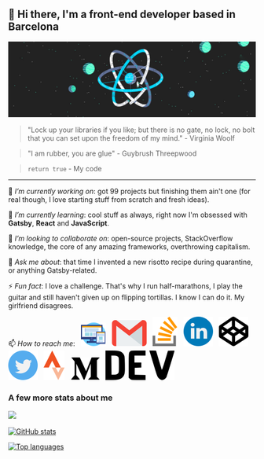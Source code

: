 ## 👋 Hi there, I'm a front-end developer based in Barcelona 

![Walking on the React's moon](https://github.com/fbuireu/fbuireu/blob/master/assets/images/jpg/react-universe.jpg?raw=true)

> "Lock up your libraries if you like; but there is no gate, no lock, no bolt that you can set upon the freedom of my mind." - Virginia Woolf

> "I am rubber, you are glue" - Guybrush Threepwood

> `return true` - My code 
-----

 🔭 *I’m currently working on*: got 99 projects but finishing them ain't one (for real though, I love starting stuff from scratch and fresh ideas).
 
 🌱 *I’m currently learning*: cool stuff as always, right now I'm obsessed with **Gatsby**, **React** and **JavaScript**. 
 
 👯 *I’m looking to collaborate on*: open-source projects, StackOverflow knowledge, the core of any amazing frameworks, overthrowing capitalism. 
 
 💬 *Ask me about*: that time I invented a new risotto recipe during quarantine, or anything Gatsby-related.
 
 ⚡ *Fun fact*: I love a challenge. That's why I run half-marathons, I play the guitar and still haven't given up on flipping tortillas. I know I can do it. My girlfriend disagrees.
 
 📫 *How to reach me*:  &nbsp; [![Website][3]][4] &nbsp; [![Email][1]][2] &nbsp; [![StackOverflow][5]][6] &nbsp; [![LinkedIn][7]][8] &nbsp; [![CodePen][9]][10] &nbsp; [![Twitter][15]][16] &nbsp; [![Strava][17]][18] &nbsp; [![Medium][11]][12] &nbsp; [![Dev.to][13]][14] 


[1]:  https://raw.githubusercontent.com/fbuireu/fbuireu/bc8840d390df5e7ecf65b776d96e70db98a65172/assets/svg/mail.svg
[2]:  mailto:fbuireu@gmail.com "Email"

[3]:  https://raw.githubusercontent.com/fbuireu/fbuireu/5ba1cf466850eb5ab66af3e2e1feda542ae8aa58/assets/svg/web.svg
[4]:  https://ferranbuireu.dev "Website"

[5]:  https://raw.githubusercontent.com/fbuireu/fbuireu/5ba1cf466850eb5ab66af3e2e1feda542ae8aa58/assets/svg/stack-overflow.svg
[6]:  https://stackoverflow.com/users/5585371/ferran-buireu "StackOverflow"

[7]:  https://raw.githubusercontent.com/fbuireu/fbuireu/5ba1cf466850eb5ab66af3e2e1feda542ae8aa58/assets/svg/linkedin.svg
[8]:  https://www.linkedin.com/in/ferran-buireu/ "LinkedIn"

[9]:  https://raw.githubusercontent.com/fbuireu/fbuireu/5ba1cf466850eb5ab66af3e2e1feda542ae8aa58/assets/svg/codepen.svg
[10]:  https://codepen.io/fbuireu "CodePen"

[11]:  https://raw.githubusercontent.com/fbuireu/fbuireu/bc8840d390df5e7ecf65b776d96e70db98a65172/assets/svg/medium.svg
[12]:  https://medium.com/@fbuireu "Medium"

[13]: https://raw.githubusercontent.com/fbuireu/fbuireu/bc8840d390df5e7ecf65b776d96e70db98a65172/assets/svg/dev.svg
[14]: https://dev.to/fbuireu "Dev.to"

[15]:  https://raw.githubusercontent.com/fbuireu/fbuireu/5ba1cf466850eb5ab66af3e2e1feda542ae8aa58/assets/svg/twitter.svg
[16]:  https://twitter.com/fbuireu "Twitter"

[17]:  https://raw.githubusercontent.com/fbuireu/fbuireu/5ba1cf466850eb5ab66af3e2e1feda542ae8aa58/assets/svg/strava.svg
[18]:  https://www.strava.com/athletes/19488414 "Strava"

### A few more stats about me

![](https://komarev.com/ghpvc/?username=fbuireu&style=flat&color=4bada9)

[![GitHub stats](https://github-readme-stats.vercel.app/api?username=fbuireu&theme=dark&show_icons=true)](https://github.com/anuraghazra/github-readme-stats)

[![Top languages](https://github-readme-stats.vercel.app/api/top-langs/?username=fbuireu&layout=compact&theme=dark)](https://github.com/anuraghazra/github-readme-stats)

